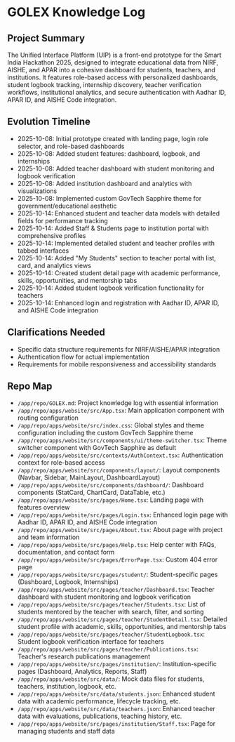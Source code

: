 # GOLEX Knowledge Log

## Project Summary
The Unified Interface Platform (UIP) is a front-end prototype for the Smart India Hackathon 2025, designed to integrate educational data from NIRF, AISHE, and APAR into a cohesive dashboard for students, teachers, and institutions. It features role-based access with personalized dashboards, student logbook tracking, internship discovery, teacher verification workflows, institutional analytics, and secure authentication with Aadhar ID, APAR ID, and AISHE Code integration.

## Evolution Timeline
- 2025-10-08: Initial prototype created with landing page, login role selector, and role-based dashboards
- 2025-10-08: Added student features: dashboard, logbook, and internships
- 2025-10-08: Added teacher dashboard with student monitoring and logbook verification
- 2025-10-08: Added institution dashboard and analytics with visualizations
- 2025-10-08: Implemented custom GovTech Sapphire theme for government/educational aesthetic
- 2025-10-14: Enhanced student and teacher data models with detailed fields for performance tracking
- 2025-10-14: Added Staff & Students page to institution portal with comprehensive profiles
- 2025-10-14: Implemented detailed student and teacher profiles with tabbed interfaces
- 2025-10-14: Added "My Students" section to teacher portal with list, card, and analytics views
- 2025-10-14: Created student detail page with academic performance, skills, opportunities, and mentorship tabs
- 2025-10-14: Added student logbook verification functionality for teachers
- 2025-10-14: Enhanced login and registration with Aadhar ID, APAR ID, and AISHE Code integration

## Clarifications Needed
- Specific data structure requirements for NIRF/AISHE/APAR integration
- Authentication flow for actual implementation
- Requirements for mobile responsiveness and accessibility standards

## Repo Map
- `/app/repo/GOLEX.md`: Project knowledge log with essential information
- `/app/repo/apps/website/src/App.tsx`: Main application component with routing configuration
- `/app/repo/apps/website/src/index.css`: Global styles and theme configuration including the custom GovTech Sapphire theme
- `/app/repo/apps/website/src/components/ui/theme-switcher.tsx`: Theme switcher component with GovTech Sapphire as default
- `/app/repo/apps/website/src/contexts/AuthContext.tsx`: Authentication context for role-based access
- `/app/repo/apps/website/src/components/layout/`: Layout components (Navbar, Sidebar, MainLayout, DashboardLayout)
- `/app/repo/apps/website/src/components/dashboard/`: Dashboard components (StatCard, ChartCard, DataTable, etc.)
- `/app/repo/apps/website/src/pages/Home.tsx`: Landing page with features overview
- `/app/repo/apps/website/src/pages/Login.tsx`: Enhanced login page with Aadhar ID, APAR ID, and AISHE Code integration
- `/app/repo/apps/website/src/pages/About.tsx`: About page with project and team information
- `/app/repo/apps/website/src/pages/Help.tsx`: Help center with FAQs, documentation, and contact form
- `/app/repo/apps/website/src/pages/ErrorPage.tsx`: Custom 404 error page
- `/app/repo/apps/website/src/pages/student/`: Student-specific pages (Dashboard, Logbook, Internships)
- `/app/repo/apps/website/src/pages/teacher/Dashboard.tsx`: Teacher dashboard with student monitoring and logbook verification
- `/app/repo/apps/website/src/pages/teacher/Students.tsx`: List of students mentored by the teacher with search, filter, and sorting
- `/app/repo/apps/website/src/pages/teacher/StudentDetail.tsx`: Detailed student profile with academic, skills, opportunities, and mentorship tabs
- `/app/repo/apps/website/src/pages/teacher/StudentLogbook.tsx`: Student logbook verification interface for teachers
- `/app/repo/apps/website/src/pages/teacher/Publications.tsx`: Teacher's research publications management
- `/app/repo/apps/website/src/pages/institution/`: Institution-specific pages (Dashboard, Analytics, Reports, Staff)
- `/app/repo/apps/website/src/data/`: Mock data files for students, teachers, institution, logbook, etc.
- `/app/repo/apps/website/src/data/students.json`: Enhanced student data with academic performance, lifecycle tracking, etc.
- `/app/repo/apps/website/src/data/teachers.json`: Enhanced teacher data with evaluations, publications, teaching history, etc.
- `/app/repo/apps/website/src/pages/institution/Staff.tsx`: Page for managing students and staff data